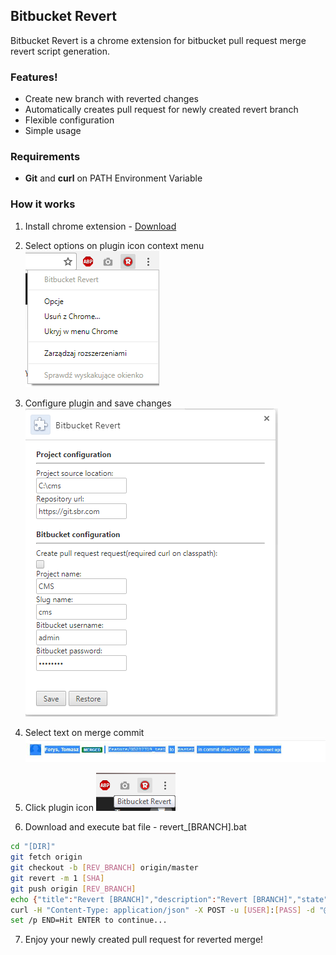## Bitbucket Revert

Bitbucket Revert is a chrome extension for bitbucket pull request merge revert script generation.

### Features!

  - Create new branch with reverted changes
  - Automatically creates pull request for newly created revert branch
  - Flexible configuration
  - Simple usage

### Requirements
 - **Git** and **curl** on PATH Environment Variable 
  
### How it works

1) Install chrome extension - [Download]

2) Select options on plugin icon context menu
[![N|Solid](https://github.com/infoShare/BitbucketRevert/blob/master/Screens/options.png)](https://github.com/infoShare/BitbucketRevert)

3) Configure plugin and save changes
[![N|Solid](https://github.com/infoShare/BitbucketRevert/blob/master/Screens/config.png)](https://github.com/infoShare/BitbucketRevert)

4) Select text on merge commit
[![N|Solid](https://github.com/infoShare/BitbucketRevert/blob/master/Screens/merge.jpg)](https://github.com/infoShare/BitbucketRevert)

5) Click plugin icon
[![N|Solid](https://github.com/infoShare/BitbucketRevert/blob/master/Screens/icon.png)](https://github.com/infoShare/BitbucketRevert)

6) Download and execute bat file - revert_[BRANCH].bat

```sh
cd "[DIR]"
git fetch origin
git checkout -b [REV_BRANCH] origin/master
git revert -m 1 [SHA]
git push origin [REV_BRANCH]
echo {"title":"Revert [BRANCH]","description":"Revert [BRANCH]","state":"OPEN","open":true,"closed":false,"fromRef":{"id":"refs/heads/[REV_BRANCH]","repository":{"slug":"[SLUG]","name":null,"project":{"key":"[PROJECT]"}}},"toRef":{"id":"refs/heads/master","repository":{"slug":"[SLUG]","name":null,"project":{"key":"[PROJECT]"}}},"locked":false,"links":{"self":[null]}} > req.json
curl -H "Content-Type: application/json" -X POST -u [USER]:[PASS] -d "@req.json" [REPO]/rest/api/1.0/projects/[PROJECT]/repos/[SLUG]/pull-requests
set /p END=Hit ENTER to continue...
```

7) Enjoy your newly created pull request for reverted merge!

 [Download]: <https://github.com/infoShare/BitbucketRevert/raw/master/Bitbucket%20Revert.crx>
